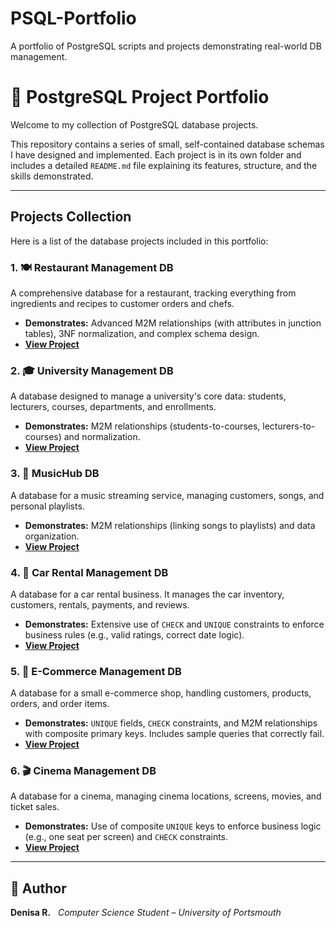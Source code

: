 # PSQL-Portfolio
A portfolio of PostgreSQL scripts and projects demonstrating real-world DB management.

# 🐘 PostgreSQL Project Portfolio

Welcome to my collection of PostgreSQL database projects.

This repository contains a series of small, self-contained database schemas I have designed and implemented. Each project is in its own folder and includes a detailed `README.md` file explaining its features, structure, and the skills demonstrated.

---

## Projects Collection

Here is a list of the database projects included in this portfolio:

### 1. 🍽️ Restaurant Management DB
A comprehensive database for a restaurant, tracking everything from ingredients and recipes to customer orders and chefs.
* **Demonstrates:** Advanced M2M relationships (with attributes in junction tables), 3NF normalization, and complex schema design.
* **[View Project](./RestaurantManagement/)**

### 2. 🎓 University Management DB
A database designed to manage a university's core data: students, lecturers, courses, departments, and enrollments.
* **Demonstrates:** M2M relationships (students-to-courses, lecturers-to-courses) and normalization.
* **[View Project](./StudentManagementSystem/)**

### 3. 🎵 MusicHub DB
A database for a music streaming service, managing customers, songs, and personal playlists.
* **Demonstrates:** M2M relationships (linking songs to playlists) and data organization.
* **[View Project](./MusicHub/)**

### 4. 🚗 Car Rental Management DB
A database for a car rental business. It manages the car inventory, customers, rentals, payments, and reviews.
* **Demonstrates:** Extensive use of `CHECK` and `UNIQUE` constraints to enforce business rules (e.g., valid ratings, correct date logic).
* **[View Project](./CarRentalManagement-DB/)**

### 5. 🛒 E-Commerce Management DB
A database for a small e-commerce shop, handling customers, products, orders, and order items.
* **Demonstrates:** `UNIQUE` fields, `CHECK` constraints, and M2M relationships with composite primary keys. Includes sample queries that correctly fail.
* **[View Project](./ECommerceManagement-DB/)**

### 6. 🎬 Cinema Management DB
A database for a cinema, managing cinema locations, screens, movies, and ticket sales.
* **Demonstrates:** Use of composite `UNIQUE` keys to enforce business logic (e.g., one seat per screen) and `CHECK` constraints.
* **[View Project](./CinemaManagement-DB/)**

---

## 📩 Author
**Denisa R.**  
*Computer Science Student – University of Portsmouth*